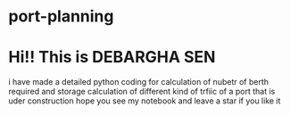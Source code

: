 # port-planning
# Hi!! This is DEBARGHA SEN 
i have made a detailed python coding for calculation of nubetr of berth required and storage calculation of different kind of trfiic of a port that is uder construction 
hope you see my notebook and leave a star if you like it 
